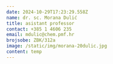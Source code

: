 ```yaml
---
date: 2024-10-29T17:23:29.558Z
name: dr. sc. Morana Dulić
title: asistant professor
contact: +385 1 4606 235
email: mdulic@chem.pmf.hr
brojsobe: ZBK/312a
image: /static/img/morana-20dulic.jpg
content: t﻿emp
---
```

